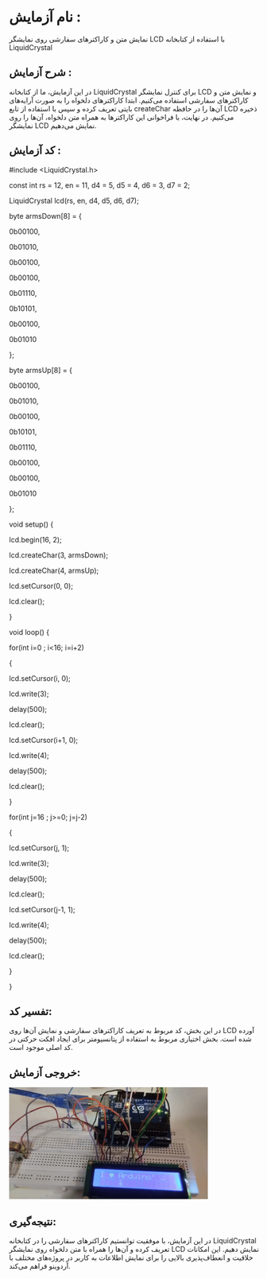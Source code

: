 
# نام آزمایش :
نمایش متن و کاراکترهای سفارشی روی نمایشگر LCD با استفاده از کتابخانه LiquidCrystal



  ## شرح آزمایش :
در این آزمایش، ما از کتابخانه LiquidCrystal برای کنترل نمایشگر LCD و نمایش متن و کاراکترهای سفارشی استفاده می‌کنیم. ابتدا کاراکترهای دلخواه را به صورت آرایه‌های بایتی تعریف کرده و سپس با استفاده از تابع createChar آن‌ها را در حافظه LCD ذخیره می‌کنیم. در نهایت، با فراخوانی این کاراکترها به همراه متن دلخواه، آن‌ها را روی نمایشگر LCD نمایش می‌دهیم.
  

  ## کد آزمایش :
#include <LiquidCrystal.h>

const int rs = 12, en = 11, d4 = 5, d5 = 4, d6 = 3, d7 = 2;

LiquidCrystal lcd(rs, en, d4, d5, d6, d7);

byte armsDown[8] = {

  0b00100,
  
  0b01010,
  
  0b00100,
  
  0b00100,
  
  0b01110,
  
  0b10101,
  
  0b00100,
  
  0b01010

};

byte armsUp[8] = {

  0b00100,
  
  0b01010,
  
  0b00100,
  
  0b10101,
  
  0b01110,
  
  0b00100,
  
  0b00100,
  
  0b01010

};

void setup() {

  lcd.begin(16, 2);
  
  lcd.createChar(3, armsDown);
  
  lcd.createChar(4, armsUp);
  
  lcd.setCursor(0, 0);
  
  lcd.clear();

} 

void loop() {


  for(int i=0 ; i<16; i=i+2)

{

  lcd.setCursor(i, 0);

  lcd.write(3);
  
  delay(500);
  
  lcd.clear();
  
  lcd.setCursor(i+1, 0);
  
  lcd.write(4);
  
  delay(500);
  
  lcd.clear();

}

for(int j=16 ; j>=0; j=j-2)

{

  lcd.setCursor(j, 1);
  
  lcd.write(3);
  
  delay(500);
  
  lcd.clear();
  
  lcd.setCursor(j-1, 1);
  
  lcd.write(4);
  
  delay(500);
  
  lcd.clear();

}

}
  ## تفسیر کد:
در این بخش، کد مربوط به تعریف کاراکترهای سفارشی و نمایش آن‌ها روی LCD آورده شده است. بخش اختیاری مربوط به استفاده از پتانسیومتر برای ایجاد افکت حرکتی در کد اصلی موجود است.
  



## خروجی آزمایش:
![alt text](https://github.com/Rahel12384/Microprocessor-5/blob/main/micro%201%20/%20Report%202%20/%20VID_20250106_173800_228.gif)


## نتیجه‌گیری:

در این آزمایش، با موفقیت توانستیم کاراکترهای سفارشی را در کتابخانه LiquidCrystal تعریف کرده و آن‌ها را همراه با متن دلخواه روی نمایشگر LCD نمایش دهیم. این امکانات خلاقیت و انعطاف‌پذیری بالایی را برای نمایش اطلاعات به کاربر در پروژه‌های مختلف با آردوینو فراهم می‌کند.


